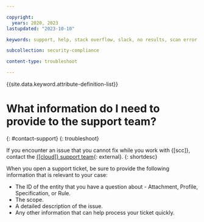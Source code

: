 ```yaml
---

copyright:
  years: 2020, 2023
lastupdated: "2023-10-10"

keywords: support, help, stack overflow, slack, no results, scan error

subcollection: security-compliance

content-type: troubleshoot

---
```


{{site.data.keyword.attribute-definition-list}}

# What information do I need to provide to the support team?
{: #contact-support}
{: troubleshoot}

If you encounter an issue that you cannot fix while you work with {[scc]}, contact the [{[cloud]} support team](https://www.ibm.com/cloud/support){: external}.
{: shortdesc}

When you open a support ticket, be sure to provide the following information that is relevant to your case:

* The ID of the entity that you have a question about - Attachment, Profile, Specification, or Rule.
* The scope.
* A detailed description of the issue.
* Any other information that can help process your ticket quickly.

